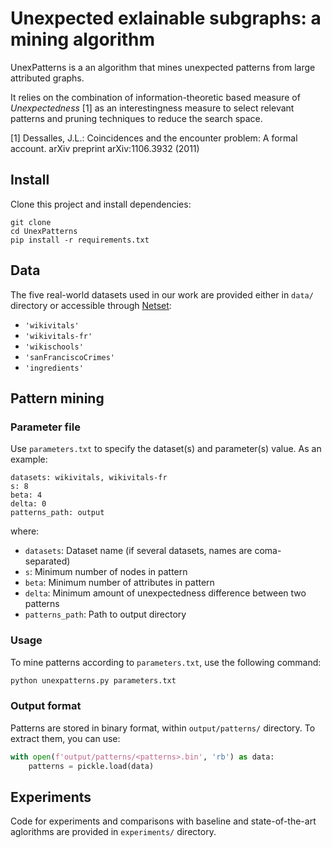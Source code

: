 # Unexpected exlainable subgraphs: a mining algorithm

UnexPatterns is a an algorithm that mines unexpected patterns from large attributed graphs.

It relies on the combination of information-theoretic based measure of *Unexpectedness* [1] as an interestingness measure to select relevant patterns and pruning techniques to reduce the search space.

[1] Dessalles, J.L.: Coincidences and the encounter problem: A formal account. arXiv preprint arXiv:1106.3932 (2011)

## Install

Clone this project and install dependencies:
```
git clone
cd UnexPatterns
pip install -r requirements.txt
```
## Data
The five real-world datasets used in our work are provided either in `data/` directory or accessible through [Netset](https://netset.telecom-paris.fr/): 
* `'wikivitals'` 
* `'wikivitals-fr'`
* `'wikischools'`
* `'sanFranciscoCrimes'` 
* `'ingredients'`

## Pattern mining

### Parameter file

Use `parameters.txt` to specify the dataset(s) and parameter(s) value. As an example:
```
datasets: wikivitals, wikivitals-fr
s: 8
beta: 4
delta: 0
patterns_path: output
```
where:
*  `datasets`: Dataset name (if several datasets, names are coma-separated)
* `s`: Minimum number of nodes in pattern
* `beta`: Minimum number of attributes in pattern
* `delta`: Minimum amount of unexpectedness difference between two patterns
* `patterns_path`: Path to output directory 

### Usage
To mine patterns according to `parameters.txt`, use the following command:
```python
python unexpatterns.py parameters.txt
```

### Output format
Patterns are stored in binary format, within `output/patterns/` directory. To extract them, you can use:
```Python
with open(f'output/patterns/<patterns>.bin', 'rb') as data:
    patterns = pickle.load(data)
```

## Experiments
Code for experiments and comparisons with baseline and state-of-the-art aglorithms are provided in `experiments/` directory.
